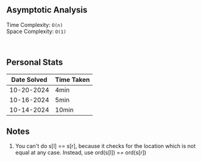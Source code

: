 ## Asymptotic Analysis  
Time Complexity: `O(n)`  
Space Complexity: `O(1)`  

&nbsp;  

## Personal Stats
| Date Solved | Time Taken |
| ----------- | ---------- |
| 10-20-2024 | 4min |  
| 10-16-2024 | 5min |  
| 10-14-2024 | 10min |  


## Notes  
1. You can't do s[l] == s[r], because it checks for the location which is not equal at any case. Instead, use ord(s[l]) == ord(s[r])   

